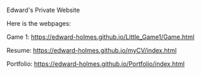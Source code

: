 Edward's Private Website

Here is the webpages:

Game 1: <https://edward-holmes.github.io/Little_Game1/Game.html>

Resume: <https://edward-holmes.github.io/myCV/index.html>

Portfolio: <https://edward-holmes.github.io/Portfolio/index.html>
